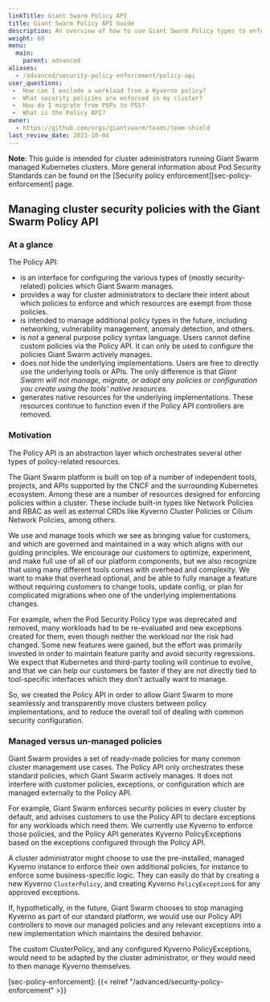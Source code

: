 ```yaml
---
linkTitle: Giant Swarm Policy API
title: Giant Swarm Policy API Guide
description: An overview of how to use Giant Swarm Policy types to enforce cluster security and best practices.
weight: 60
menu:
  main:
    parent: advanced
aliases:
  - /advanced/security-policy-enforcement/policy-api
user_questions:
 -  How can I exclude a workload from a Kyverno policy?
 -  What security policies are enforced in my cluster?
 -  How do I migrate from PSPs to PSS?
 -  What is the Policy API?
owner:
  - https://github.com/orgs/giantswarm/teams/team-shield
last_review_date: 2023-10-04
---
```


<!-- {{< platform_support_table aws="alpha=v17.2.0" aws="ga=v17.4.0">}} -->

__Note__: This guide is intended for cluster administrators running Giant Swarm managed Kubernetes clusters. More general information about Pod Security Standards can be found on the [Security policy enforcement][sec-policy-enforcement] page.

## Managing cluster security policies with the Giant Swarm Policy API

### At a glance

The Policy API:

- is an interface for configuring the various types of (mostly security-related) policies which Giant Swarm manages.
- provides a way for cluster administrators to declare their intent about which policies to enforce and which resources are exempt from those policies.
- is intended to manage additional policy types in the future, including networking, vulnerability management, anomaly detection, and others.
- is _not_ a general purpose policy syntax language. Users cannot define custom policies via the Policy API. It can only be used to configure the policies Giant Swarm actively manages.
- does _not_ hide the underlying implementations. Users are free to directly use the underlying tools or APIs. The only difference is that _Giant Swarm will not manage, migrate, or adopt any policies or configuration you create using the tools' native resources_.
- generates native resources for the underlying implementations. These resources continue to function even if the Policy API controllers are removed.

### Motivation

The Policy API is an abstraction layer which orchestrates several other types of policy-related resources.

The Giant Swarm platform is built on top of a number of independent tools, projects, and APIs supported by the CNCF and the surrounding Kubernetes ecosystem.
Among these are a number of resources designed for enforcing policies within a cluster. These include built-in types like Network Policies and RBAC as well as external CRDs like Kyverno Cluster Policies or Cilium Network Policies, among others.

We use and manage tools which we see as bringing value for customers, and which are governed and maintained in a way which aligns with our guiding principles.
We encourage our customers to optimize, experiment, and make full use of all of our platform components, but we also recognize that using many different tools comes with overhead and complexity.
We want to make that overhead optional, and be able to fully manage a feature without requiring customers to change tools, update config, or plan for complicated migrations when one of the underlying implementations changes.

For example, when the Pod Security Policy type was deprecated and removed, many workloads had to be re-evaluated and new exceptions created for them, even though neither the workload nor the risk had changed.
Some new features were gained, but the effort was primarily invested in order to maintain feature parity and avoid security regressions.
We expect that Kubernetes and third-party tooling will continue to evolve, and that we can help our customers be faster if they are not directly tied to tool-specific interfaces which they don't actually want to manage.

So, we created the Policy API in order to allow Giant Swarm to more seamlessly and transparently move clusters between policy implementations, and to reduce the overall toil of dealing with common security configuration.

### Managed versus un-managed policies

Giant Swarm provides a set of ready-made policies for many common cluster management use cases. The Policy API only orchestrates these standard policies, which Giant Swarm actively manages. It does not interfere with customer policies, exceptions, or configuration which are managed externally to the Policy API.

For example, Giant Swarm enforces security policies in every cluster by default, and advises customers to use the Policy API to declare exceptions for any workloads which need them.
We currently use Kyverno to enforce those policies, and the Policy API generates Kyverno PolicyExceptions based on the exceptions configured through the Policy API.

A cluster administrator might choose to use the pre-installed, managed Kyverno instance to enforce their own additional policies, for instance to enforce some business-specific logic.
They can easily do that by creating a new Kyverno `ClusterPolicy`, and creating Kyverno `PolicyException`s for any approved exceptions.

If, hypothetically, in the future, Giant Swarm chooses to stop managing Kyverno as part of our standard platform, we would use our Policy API controllers to move our managed policies and any relevant exceptions into a new implementation which maintains the desired behavior.

The custom ClusterPolicy, and any configured Kyverno PolicyExceptions, would need to be adapted by the cluster administrator, or they would need to then manage Kyverno themselves.

<!-- ### Working with the Giant Swarm Policy API -->

[sec-policy-enforcement]: {{< relref "/advanced/security-policy-enforcement" >}}
